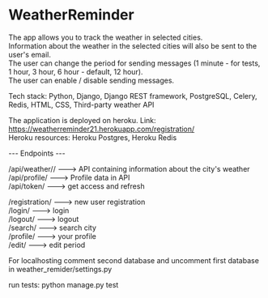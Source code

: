 # WeatherReminder

The app allows you to track the weather in selected cities.  
Information about the weather in the selected cities will also be sent to the user's email.  
The user can change the period for sending messages (1 minute - for tests, 1 hour, 3 hour, 6 hour - default, 12 hour).  
The user can enable / disable sending messages.  

Tech stack: Python, Django, Django REST framework, PostgreSQL, Celery, Redis, HTML, CSS, Third-party weather API  

The application is deployed on heroku. Link: https://weatherreminder21.herokuapp.com/registration/  
Heroku resources: Heroku Postgres, Heroku Redis  
  
  
  
 --- Endpoints ---  

/api/weather/<city>/ ---> API containing information about the city's weather  
/api/profile/ ---> Profile data in API  
/api/token/ ---> get access and refresh  
  
/registration/ ---> new user registration  
/login/ ---> login  
/logout/ ---> logout  
/search/ ---> search city  
/profile/ ---> your profile  
/edit/ ---> edit period  
  
  
For localhosting comment second database and uncomment first database in weather_remider/settings.py  
  
run tests: python manage.py test  
